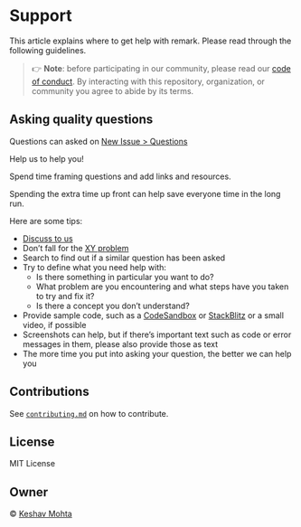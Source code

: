 # Support

This article explains where to get help with remark.
Please read through the following guidelines.

> 👉 **Note**: before participating in our community, please read our [code of conduct][coc].
> By interacting with this repository, organization, or community you agree to abide by its terms.

## Asking quality questions

Questions can asked on [New Issue > Questions][question]

Help us to help you!  

Spend time framing questions and add links and resources.  

Spending the extra time up front can help save everyone time in the long run.

Here are some tips:

* [Discuss to us][dicussion]
* Don’t fall for the [XY problem][xy]
* Search to find out if a similar question has been asked
* Try to define what you need help with:
  * Is there something in particular you want to do?
  * What problem are you encountering and what steps have you taken to try and fix it?
  * Is there a concept you don’t understand?
* Provide sample code, such as a [CodeSandbox][cs] or [StackBlitz][sb] or a small video, if possible
* Screenshots can help, but if there’s important text such as code or error messages in them, please also provide those as text
* The more time you put into asking your question, the better we can help you

## Contributions

See [`contributing.md`][contributing] on how to contribute.

## License

MIT License

## Owner

© [Keshav Mohta][author]

<!-- Definitions -->

[author]: https://xkeshav.com

[question]: https://github.com/xkeshav/template/issues/new?assignees=xkeshav&labels=question&projects=&template=QUESTION.md&title=%E2%9D%93

[xy]: https://meta.stackexchange.com/questions/66377/what-is-the-xy-problem/66378#66378

[coc]: https://github.com/xkeshav/template/blob/main/.github/CODE_OF_CONDUCT.md

[dicussion]: https://github.com/xkeshav/xkeshav/discussions

[cs]: https://codesandbox.io  

[sb]: https://stackblitz.com

[contributing]: https://github.com/xkeshav/template/blob/main/.github/CONTRIBUTING.md
